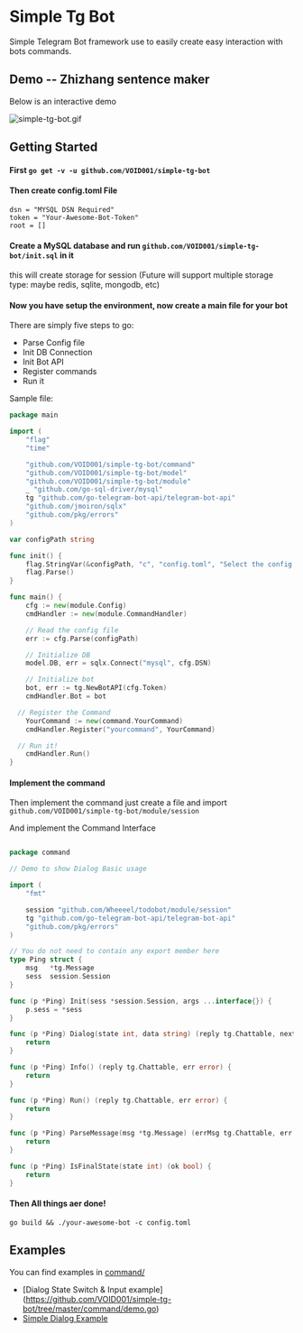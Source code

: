 Simple Tg Bot
====

Simple Telegram Bot framework use to easily create easy interaction with bots commands.

## Demo -- Zhizhang sentence maker
Below is an interactive demo

![simple-tg-bot.gif](https://ooo.0o0.ooo/2017/04/08/58e7d8e29e4c3.gif)

## Getting Started

#### First `go get -v -u github.com/VOID001/simple-tg-bot`
#### Then create config.toml File
```
dsn = "MYSQL DSN Required"
token = "Your-Awesome-Bot-Token"
root = []
```
#### Create a MySQL database and run `github.com/VOID001/simple-tg-bot/init.sql` in it
 this will create storage for session (Future will support multiple storage type: maybe redis, sqlite, mongodb, etc)

#### Now you have setup the environment, now create a main file for your bot

There are simply five steps to go:

* Parse Config file
* Init DB Connection
* Init Bot API
* Register commands
* Run it

Sample file:

```go
package main

import (
	"flag"
	"time"

	"github.com/VOID001/simple-tg-bot/command"
	"github.com/VOID001/simple-tg-bot/model"
	"github.com/VOID001/simple-tg-bot/module"
	_ "github.com/go-sql-driver/mysql"
	tg "github.com/go-telegram-bot-api/telegram-bot-api"
	"github.com/jmoiron/sqlx"
	"github.com/pkg/errors"
)

var configPath string

func init() {
	flag.StringVar(&configPath, "c", "config.toml", "Select the config file to use ")
	flag.Parse()
}

func main() {
	cfg := new(module.Config)
	cmdHandler := new(module.CommandHandler)

	// Read the config file
	err := cfg.Parse(configPath)

	// Initialize DB
	model.DB, err = sqlx.Connect("mysql", cfg.DSN)

	// Initialize bot
	bot, err := tg.NewBotAPI(cfg.Token)
	cmdHandler.Bot = bot

  // Register the Command
	YourCommand := new(command.YourCommand)
	cmdHandler.Register("yourcommand", YourCommand)

  // Run it!
	cmdHandler.Run()
}
```


#### Implement the command

Then implement the command  just create a file and import `github.com/VOID001/simple-tg-bot/module/session`

And implement the Command Interface

```go

package command

// Demo to show Dialog Basic usage

import (
	"fmt"

	session "github.com/Wheeeel/todobot/module/session"
	tg "github.com/go-telegram-bot-api/telegram-bot-api"
	"github.com/pkg/errors"
)

// You do not need to contain any export member here
type Ping struct {
	msg   *tg.Message
	sess  session.Session
}

func (p *Ping) Init(sess *session.Session, args ...interface{}) {
	p.sess = *sess
}

func (p *Ping) Dialog(state int, data string) (reply tg.Chattable, nextState int, err error) {
	return
}

func (p *Ping) Info() (reply tg.Chattable, err error) {
	return
}

func (p *Ping) Run() (reply tg.Chattable, err error) {
	return
}

func (p *Ping) ParseMessage(msg *tg.Message) (errMsg tg.Chattable, err error) {
	return
}

func (p *Ping) IsFinalState(state int) (ok bool) {
	return
}
```

#### Then All things aer done!

`go build && ./your-awesome-bot -c config.toml`


## Examples

You can find examples in [command/](https://github.com/VOID001/simple-tg-bot/tree/master/command)

* [Dialog State Switch & Input example] (https://github.com/VOID001/simple-tg-bot/tree/master/command/demo.go)
* [Simple Dialog Example](https://github.com/VOID001/simple-tg-bot/tree/master/command/ping.go)

